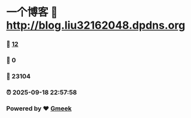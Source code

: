 # 一个博客 :link: http://blog.liu32162048.dpdns.org 
### :page_facing_up: [12](http://blog.liu32162048.dpdns.org/tag.html) 
### :speech_balloon: 0 
### :hibiscus: 23104 
### :alarm_clock: 2025-09-18 22:57:58 
### Powered by :heart: [Gmeek](https://github.com/Meekdai/Gmeek)
